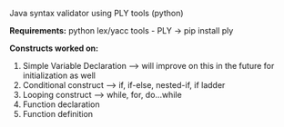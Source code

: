 Java syntax validator using PLY tools (python)

**Requirements:**
  python lex/yacc tools - PLY
  -> pip install ply

**Constructs worked on:**
1) Simple Variable Declaration --> will improve on this in the future for initialization as well
2) Conditional construct --> if, if-else, nested-if, if ladder
3) Looping construct --> while, for, do...while
4) Function declaration
5) Function definition
